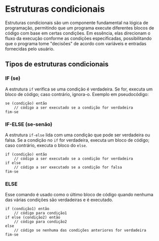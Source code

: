 # Estruturas condicionais

Estruturas condicionais são um componente fundamental na lógica de programação, permitindo que um programa execute diferentes blocos de código com base em certas condições. Em essência, elas direcionam o fluxo da execução conforme as condições especificadas, possibilitando que o programa tome "decisões" de acordo com variáveis e entradas fornecidas pelo usuário.
## Tipos de estruturas condicionais
### IF (se)
A estrutura ``if`` verifica se uma condição é verdadeira. Se for, executa um bloco de código; caso contrário, ignora-o.
Exemplo em pseudocódigo:

```pseudo
se (condição) então
    // código a ser executado se a condição for verdadeira
fim-se
```

### IF-ELSE (se-senão)
A estrutura ``if-else`` lida com uma condição que pode ser verdadeira ou falsa. Se a condição no ``if`` for verdadeira, executa um bloco de código; caso contrário, executa o bloco do ``else``.

```pseudo
if (condição) então
    // código a ser executado se a condição for verdadeira
if else
    // código a ser executado se a condição for falsa
fim-se
```

### ELSE
Esse comando é usado como o último bloco de código quando nenhuma das várias condições são verdadeiras e é executado.

```pseudo
if (condição1) então
    // código para condição1
if else (condição2) então
    // código para condição2
else
    // código se nenhuma das condições anteriores for verdadeira
fim-se
```